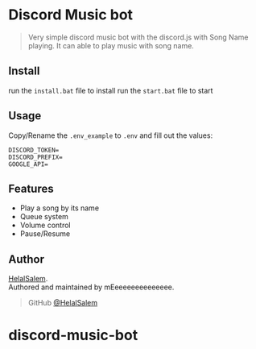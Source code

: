 # Discord Music bot
> Very simple discord music bot with the discord.js with Song Name playing. It can able to play music with song name.

## Install

run the ``install.bat`` file to install
run the ``start.bat`` file to start

## Usage

Copy/Rename the `.env_example` to `.env` and fill out the values:

```
DISCORD_TOKEN=
DISCORD_PREFIX=
GOOGLE_API=
```

## Features

* Play a song by its name
* Queue system
* Volume control
* Pause/Resume


## Author

[HelalSalem](https://github.com/HelalSalem).  
Authored and maintained by mEeeeeeeeeeeeeee.

> GitHub [@HelalSalem](https://github.com/HelalSalem)
# discord-music-bot
